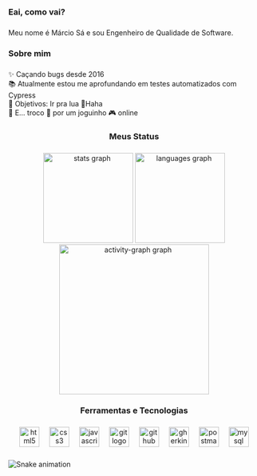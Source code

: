 <h3 align="left">Eai, como vai?</h3>

###

<p align="left">Meu nome é Márcio Sá e sou Engenheiro de Qualidade de Software.</p>

###

<h3 align="left">Sobre mim</h3>

###

<p align="left">✨ Caçando bugs desde 2016<br>📚 Atualmente estou me aprofundando em testes automatizados com Cypress<br>🎯 Objetivos: Ir pra lua 🚀Haha<br>🎲 E... troco 🍺 por um joguinho 🎮  online</p>

###

<h3 align="center">Meus Status</h3>

###

<div align="center">
  <img src="https://github-readme-stats.vercel.app/api?username=marciofsn&hide_title=false&hide_rank=false&show_icons=true&include_all_commits=true&count_private=true&disable_animations=false&theme=dracula&locale=en&hide_border=false&order=1&custom_title=Status%20Gerais" height="180" alt="stats graph"  />
  <img src="https://github-readme-stats.vercel.app/api/top-langs?username=marciofsn&locale=en&hide_title=false&layout=compact&card_width=320&langs_count=7&theme=dracula&hide_border=false&order=2&custom_title=Linguagens%20Mais%20Usadas" height="180" alt="languages graph"  />
  <img src="https://github-readme-activity-graph.vercel.app/graph?username=marciofsn&radius=16&theme=dracula&area=true&order=5" height="300" alt="activity-graph graph"  />
</div>

###

<h3 align="center">Ferramentas e Tecnologias</h3>

###

<div align="center">
  <img src="https://skillicons.dev/icons?i=html" height="40" alt="html5 logo"  />
  <img width="12" />
  <img src="https://skillicons.dev/icons?i=css" height="40" alt="css3 logo"  />
  <img width="12" />
  <img src="https://cdn.jsdelivr.net/gh/devicons/devicon/icons/javascript/javascript-original.svg" height="40" alt="javascript logo"  />
  <img width="12" />
  <img src="https://skillicons.dev/icons?i=git" height="40" alt="git logo"  />
  <img width="12" />
  <img src="https://skillicons.dev/icons?i=github" height="40" alt="github logo"  />
  <img width="12" />
  <img src="https://skillicons.dev/icons?i=gherkin" height="40" alt="gherkin logo"  />
  <img width="12" />
  <img src="https://skillicons.dev/icons?i=postman" height="40" alt="postman logo"  />
  <img width="12" />
  <img src="https://skillicons.dev/icons?i=mysql" height="40" alt="mysql logo"  />
</div>

###

<img src="https://raw.githubusercontent.com/marciofsn/marciofsn/output/snake.svg" alt="Snake animation" />

###
